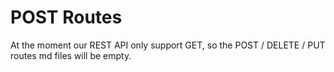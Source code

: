 # POST Routes

At the moment our REST API only support GET, so the POST / DELETE / PUT routes md files will be empty.